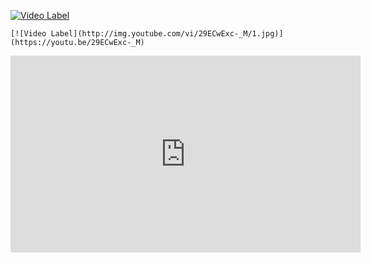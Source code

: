 
[![Video Label](http://img.youtube.com/vi/29ECwExc-_M/0.jpg)](https://youtu.be/29ECwExc-_M)




` [![Video Label](http://img.youtube.com/vi/29ECwExc-_M/1.jpg)](https://youtu.be/29ECwExc-_M) `
<iframe width="560" height="315" src="https://www.youtube.com/embed/29ECwExc-_M?si=ejYVsrXEEFgfWtnT" title="YouTube video player" frameborder="0" allow="accelerometer; autoplay; clipboard-write; encrypted-media; gyroscope; picture-in-picture; web-share" referrerpolicy="strict-origin-when-cross-origin" allowfullscreen></iframe>
